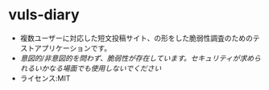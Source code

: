 # vuls-diary
- 複数ユーザーに対応した短文投稿サイト、の形をした脆弱性調査のためのテストアプリケーションです。
- *意図的/非意図的を問わず、脆弱性が存在しています。セキュリティが求められるいかなる場面でも使用しないでください*
- ライセンス:MIT
